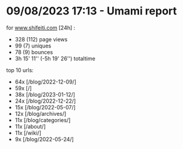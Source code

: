 # 09/08/2023 17:13 - Umami report
for www.shifeiti.com [24h] :

 - 328 (112) page views
 - 99 (7) uniques
 - 78 (9) bounces
 - 3h 15' 11'' (-5h 19' 26'') totaltime


top 10 urls:
 - 64x [/blog/2022-12-09/]
 - 59x [/]
 - 38x [/blog/2023-01-12/]
 - 24x [/blog/2022-12-22/]
 - 15x [/blog/2022-05-07/]
 - 12x [/blog/archives/]
 - 11x [/blog/categories/]
 - 11x [/about/]
 - 11x [/wiki/]
 - 9x [/blog/2022-05-24/]


